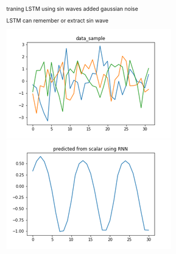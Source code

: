 traning LSTM using sin waves added gaussian noise

LSTM can remember or extract sin wave 

<img src="https://github.com/mrkmakr/LSTM_sin/blob/master/data_example.png" alt="a" title="a">

<img src="https://github.com/mrkmakr/LSTM_sin/blob/master/predicted_from_scalar_using_RNN.png" alt="a" title="a">
